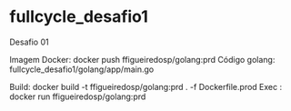 # fullcycle_desafio1
Desafio 01

Imagem Docker: docker push ffigueiredosp/golang:prd
Código golang: fullcycle_desafio1/golang/app/main.go

Build: docker build -t ffigueiredosp/golang:prd . -f Dockerfile.prod
Exec : docker run ffigueiredosp/golang:prd 
